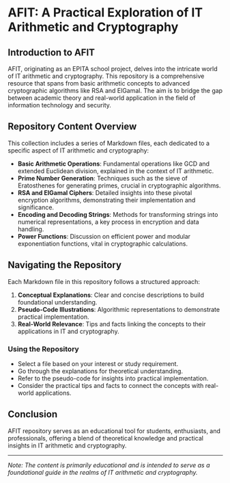 # AFIT: A Practical Exploration of IT Arithmetic and Cryptography

## Introduction to AFIT
AFIT, originating as an EPITA school project, delves into the intricate world of IT arithmetic and cryptography. This repository is a comprehensive resource that spans from basic arithmetic concepts to advanced cryptographic algorithms like RSA and ElGamal. The aim is to bridge the gap between academic theory and real-world application in the field of information technology and security.

## Repository Content Overview
This collection includes a series of Markdown files, each dedicated to a specific aspect of IT arithmetic and cryptography:
- **Basic Arithmetic Operations**: Fundamental operations like GCD and extended Euclidean division, explained in the context of IT arithmetic.
- **Prime Number Generation**: Techniques such as the sieve of Eratosthenes for generating primes, crucial in cryptographic algorithms.
- **RSA and ElGamal Ciphers**: Detailed insights into these pivotal encryption algorithms, demonstrating their implementation and significance.
- **Encoding and Decoding Strings**: Methods for transforming strings into numerical representations, a key process in encryption and data handling.
- **Power Functions**: Discussion on efficient power and modular exponentiation functions, vital in cryptographic calculations.

## Navigating the Repository
Each Markdown file in this repository follows a structured approach:
1. **Conceptual Explanations**: Clear and concise descriptions to build foundational understanding.
2. **Pseudo-Code Illustrations**: Algorithmic representations to demonstrate practical implementation.
3. **Real-World Relevance**: Tips and facts linking the concepts to their applications in IT and cryptography.

### Using the Repository
- Select a file based on your interest or study requirement.
- Go through the explanations for theoretical understanding.
- Refer to the pseudo-code for insights into practical implementation.
- Consider the practical tips and facts to connect the concepts with real-world applications.

## Conclusion
AFIT repository serves as an educational tool for students, enthusiasts, and professionals, offering a blend of theoretical knowledge and practical insights in IT arithmetic and cryptography.

---
*Note: The content is primarily educational and is intended to serve as a foundational guide in the realms of IT arithmetic and cryptography.*
